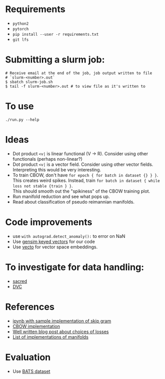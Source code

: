 # Requirements
- `python2`
- `pytorch`
- `pip install --user -r requirements.txt`
- `git lfs`

# Submitting a slurm job:
```
# Receive email at the end of the job, job output written to file
# `slurm-<number>.out`
$ sbatch slurm-job.sh
$ tail -f slurm-<number>.out # to view file as it's written to
```
# To use
```
./run.py --help
```

# Ideas
- Dot product `<v|` is linear functional (V -> R). Consider using other
  functionals (perhaps non-linear?)
- Dot product `<v|` is a vector field. Consider using other vector fields.
  Interpreting this would be very interesting.
- To train CBOW, don't have `for epoch { for batch in dataset {} } }`. This
  creates weird spikes. Instead, train `for batch in dataset { while loss not stable {train } }`.  
  This should smooth out the "spikiness" of the CBOW training plot.
- Run manifold reduction and see what pops up.
- Read about classification of pseudo reimannian manifolds.

# Code improvements
- use `with autograd.detect_anomaly():` to error on NaN
- Use [gensim keyed vectors](https://radimrehurek.com/gensim/models/keyedvectors.html#gensim.models.keyedvectors.WordEmbeddingsKeyedVectors)
  for our code
- Use [vecto](https://vecto.readthedocs.io/en/docs/tutorial/index.html) for vector 
space embeddings.

# To investigate for data handling:
- [sacred](https://sacred.readthedocs.io/en/latest/experiment.html)
- [DVC](https://dvc.org/doc/get-started)

# References
- [ipynb with sample implementation of skip gram](https://github.com/jojonki/word2vec-pytorch/blob/master/word2vec.ipynb)
- [CBOW implementation](https://github.com/bastings/nn4nlp2017-code-pytorch/blob/master/01-intro/cbow-pytorch.py)
- [Well written blog post about choices of losses](https://lilianweng.github.io/lil-log/2017/10/15/learning-word-embedding.html#full-softmax)
- [List of implementations of manifolds](http://www.xact.es/links.html)

# Evaluation
- Use [BATS dataset](http://vecto.space/projects/BATS/)

